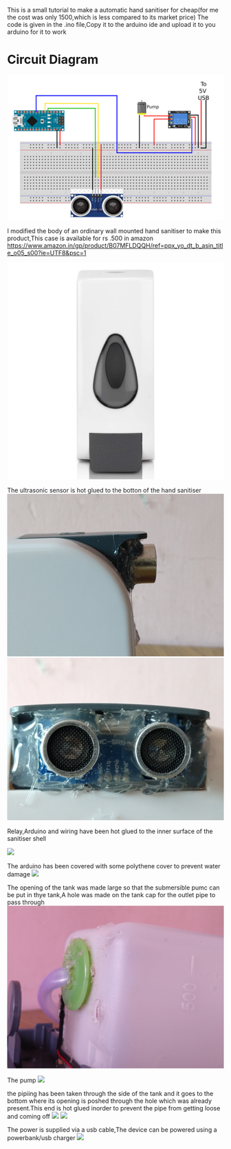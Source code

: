This is a small tutorial to make a automatic hand sanitiser for cheap(for me the cost was only 1500,which is less compared to its market price)
The code is given in the .ino file,Copy it to the arduino ide and upload it to you arduino for it to work

<h1>Circuit Diagram</h1>

<img src="https://raw.githubusercontent.com/aswintb/Auto-Hand-Sanitiser-Arduino/main/Images/images/Circuit_diagram.png" >

I modified the body of an ordinary wall mounted hand sanitiser to make this product,This case is available for rs .500 in amazon https://www.amazon.in/gp/product/B07MFLDQQH/ref=ppx_yo_dt_b_asin_title_o05_s00?ie=UTF8&psc=1

<img src="https://raw.githubusercontent.com/aswintb/Auto-Hand-Sanitiser-Arduino/main/Images/images/body.jpg" >

The ultrasonic sensor is hot glued to the botton of the hand sanitiser
<img src="https://raw.githubusercontent.com/aswintb/Auto-Hand-Sanitiser-Arduino/main/Images/images/sensor-side.jpg" >
<img src="https://raw.githubusercontent.com/aswintb/Auto-Hand-Sanitiser-Arduino/main/Images/images/sensor.jpg" >



Relay,Arduino and wiring have been hot glued to the inner surface of the sanitiser shell 

<img src="https://raw.githubusercontent.com/aswintb/Auto-Hand-Sanitiser-Arduino/main/Images/images/wiring.jpg" >

The arduino has been covered with some polythene cover to prevent water damage
<img src="https://raw.githubusercontent.com/aswintb/Auto-Hand-Sanitiser-Arduino/main/Images/images/IMG_20201013_162432.jpg" >

The opening of the tank was made large so that the submersible pumc can be put in thye tank,A hole was made on the tank cap for the outlet pipe to pass through
<img src="https://raw.githubusercontent.com/aswintb/Auto-Hand-Sanitiser-Arduino/main/Images/images/cap.jpg">

The pump
<img src="https://raw.githubusercontent.com/aswintb/Auto-Hand-Sanitiser-Arduino/main/Images/images/submersible%20pum.jpg">

the pipiing has been taken through the side of the tank and it goes to the bottom where its opening is poshed through the hole which was already present.This end is hot glued inorder to prevent the pipe from getting loose and coming off
<img src="https://raw.githubusercontent.com/aswintb/Auto-Hand-Sanitiser-Arduino/main/Images/images/piping.jpg">
<img src="https://raw.githubusercontent.com/aswintb/Auto-Hand-Sanitiser-Arduino/main/Images/images/arduino%20and%20piping.jpg">

The power is supplied via a usb cable,The device can be powered using a powerbank/usb charger
<img src="https://raw.githubusercontent.com/aswintb/Auto-Hand-Sanitiser-Arduino/main/Images/images/IMG_20201013_162228.jpg">



